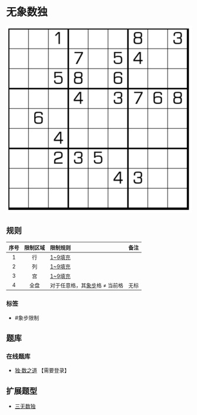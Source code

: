 # 无象数独
<!-- START doctoc generated TOC please keep comment here to allow auto update -->
<!-- DON'T EDIT THIS SECTION, INSTEAD RE-RUN doctoc TO UPDATE -->

<!-- END doctoc generated TOC please keep comment here to allow auto update -->

![题](../../../../../images/sudoku/无象数独.png)

## 规则

| 序号  | 限制区域  | 限制规则               | 备注  |
|:---:|:-----:|:-------------------|:---:|
|  1  |   行   | [1~9填充]            |     |
|  2  |   列   | [1~9填充]            |     |
|  3  |   宫   | [1~9填充]            |     |
|  4  |  全盘   | 对于任意格，其[象步]格 ≠ 当前格 | 无标  |

### 标签

- #象步限制

## 题库

### 在线题库

- [独·数之道](http://www.sudokufans.org.cn/lx/game.index.php?type=wm2) 【需要登录】

## 扩展题型

- [三无数独](../三无数独.md)

[1~9填充]: ../../../../../rules/rules.md#1to9填充

[象步]: ../../../../../rules/rules.md#象步
